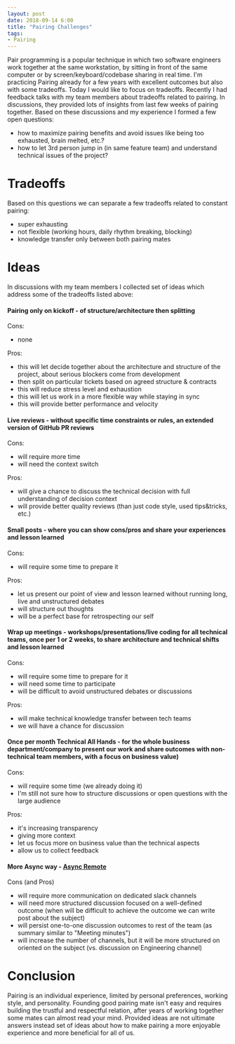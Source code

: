```yaml
---
layout: post
date: 2018-09-14 6:00
title: "Pairing Challenges"
tags:
- Pairing
---
```

Pair programming is a popular technique in which two software engineers work together at the same workstation, by sitting in front of the same computer or by screen/keyboard/codebase sharing in real time.
I'm practicing Pairing already for a few years with excellent outcomes but also with some tradeoffs. 
Today I would like to focus on tradeoffs.
Recently I had feedback talks with my team members about tradeoffs related to pairing. 
In discussions, they provided lots of insights from last few weeks of pairing together. Based on these discussions and my experience I formed a few open questions:

- how to maximize pairing benefits and avoid issues like being too exhausted, brain melted, etc.?
- how to let 3rd person jump in (in same feature team) and understand technical issues of the project?

# Tradeoffs

Based on this questions we can separate a few tradeoffs related to constant pairing:

- super exhausting
- not flexible (working hours, daily rhythm breaking, blocking)
- knowledge transfer only between both pairing mates

# Ideas

In discussions with my team members I collected set of ideas which address some of the tradeoffs listed above:

#### Pairing only on kickoff - of structure/architecture then splitting

Cons:
  - none

Pros:
  - this will let decide together about the architecture and structure of the project, about serious blockers come from development
  - then split on particular tickets based on agreed structure & contracts
  - this will reduce stress level and exhaustion
  - this will let us work in a more flexible way while staying in sync
  - this will provide better performance and velocity

#### Live reviews - without specific time constraints or rules, an extended version of GitHub PR reviews

Cons:
- will require more time
- will need the context switch

Pros:
- will give a chance to discuss the technical decision with full understanding of decision context
- will provide better quality reviews (than just code style, used tips&tricks, etc.)

#### Small posts - where you can show cons/pros and share your experiences and lesson learned

Cons:
- will require some time to prepare it

Pros:
- let us present our point of view and lesson learned without running long, live and unstructured debates
- will structure out thoughts
- will be a perfect base for retrospecting our self

#### Wrap up meetings - workshops/presentations/live coding for all technical teams, once per 1 or 2 weeks, to share architecture and technical shifts and lesson learned

Cons:
- will require some time to prepare for it
- will need some time to participate
- will be difficult to avoid unstructured debates or discussions

Pros:
- will make technical knowledge transfer between tech teams
- we will have a chance for discussion

#### Once per month Technical All Hands - for the whole business department/company to present our work and share outcomes with non-technical team members, with a focus on business value)

Cons:
- will require some time (we already doing it)
- I'm still not sure how to structure discussions or open questions with the large audience

Pros:
- it's increasing transparency
- giving more context
- let us focus more on business value than the technical aspects
- allow us to collect feedback

#### More **Async** way - [Async Remote](https://blog.arkency.com/async-remote/)

Cons (and Pros)
- will require more communication on dedicated slack channels
- will need more structured discussion focused on a well-defined outcome (when will be difficult to achieve the outcome we can write post about the subject)
- will persist one-to-one discussion outcomes to rest of the team (as summary similar to "Meeting minutes")
- will increase the number of channels, but it will be more structured on oriented on the subject (vs. discussion on Engineering channel)

# Conclusion
Pairing is an individual experience, limited by personal preferences, working style, and personality. Founding good pairing mate isn't easy and requires building the trustful and respectful relation, after years of working together some mates can almost read your mind. Provided ideas are not ultimate answers instead set of ideas about how to make pairing a more enjoyable experience and more beneficial for all of us.